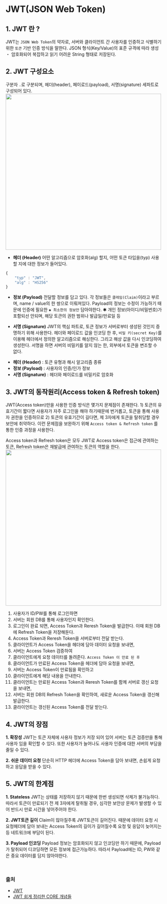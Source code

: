 # JWT(JSON Web Token) 

## 1. JWT 란 ?
JWT는 `JSON Web Token`의 약자로, 서버와 클라이언트 간 사용자를 인증하고 식별하기 위한 `토큰` 기반 인증 방식을 말한다.
JSON 형식(Key/Value)의 표준 규격에 따라 생성 ・ 암호화되어 복잡하고 읽기 어려운 String 형태로 저장된다.


## 2. JWT 구성요소
구분자 `.`로 구분되며, 헤더(header), 페이로드(payload), 서명(signature) 세파트로 구성되어 있다.
<img src='https://velog.velcdn.com/images/haizel/post/f583e6f7-7158-491e-b063-4a0ce0c3cb21/image.png' width='500'/>

- **헤더 (Header)**
어떤 알고리즘으로 암호화(alg) 할지, 어떤 토큰 타입을(typ) 사용할 지에 대한 정보가 들어있다.
```jsx
{
	"typ" : "JWT",
	"alg" : "HS256"
}

```
- **정보 (Payload)**
전달할 정보를 담고 있다.
각 정보들은 `클레임(Claim)`이라고 부르며,  name / value의 한 쌍으로 이뤄져있다.
Payload의 정보는 수정이 가능하기 때문에 인증에 필요한 `✱ 최소한의 정보만` 담아야한다.
✱ 개인 정보(아이디/비밀번호)가 포함되선 안되며, 해당 토큰의 권한 범위나 발급일/만료일 등

- **서명 (Signature)**
JWT의 핵심 파트로, 토큰 정보가 서버로부터 생성된 것인지 증명하기 위해 사용한다.
헤더와 페이로드 값을 인코딩 한 후, `비밀 키(secret Key)`를 이용해 헤더에서 정의한 알고리즘으로 해싱한다. 그리고 해상 값을 다시 인코딩하여 생성한다.
서명을 하면 서버의 비밀키를 알지 않는 한, 외부에서 토큰을 변조할 수 없다.

> 
- **헤더 (Header)** : 토큰 유형과 해시 알고리즘 종류
- **정보 (Payload)** : 사용자의 인증/인가 정보
- **서명 (Signature)** : 헤더와 페이로드를 비밀키로 암호화


## 3. JWT의 동작원리(Access token & Refresh token)
JWT(Access token)만을 사용한 인증 방식은 몇가지 문제점이 존재한다. 1) 토큰의 유효기간이 짧다면 사용자가 자주 로그인을 해야 하기때문에 번거롭고, 토큰을 통해 사용자 권한을 인증하므로 2) 토큰의 유효기간이 길다면, 제 3자에게 토큰을 탈취당할 경우 보안에 취약하다.
이런 문제점을 보완하기 위해 `Access token & Refresh token` 를 통한 인증 과정을 사용한다.

Access token과 Refresh token은 모두 JWT로 Access token은 접근에 관여하는 토큰, Refresh token은 재발급에 관여하는 토큰의 역할을 한다.
<img src='https://velog.velcdn.com/images/haizel/post/b02fe0b8-d562-4d6a-a7c3-4a5e3c98d6e1/image.png' width='500'/>

1. 사용자가 ID/PW를 통해 로그인하면
2. 서버는 회원 DB를 통해 사용자인지 확인한다.
3. 로그인이 완료 되면, Access Token과 Reresh Token을 발급한다. 이때 회원 DB에 Refresh Token을 저장해둔다.
4. Access Token과 Reresh Token을 서버로부터 전달 받는다.
5. 클라이언트가 Access Token을 헤더에 담아 데이터 요청을 보내면,
6. 서버는 Access Token 검증하여
7. 클라이언트에게 요청 데이터를 돌려준다.
`Access Token 이 만료 된 후`
8. 클라이언트가 만료된 Access Token을 헤더에 담아 요청을 보내면,
9. 서버는 Access Token이 만료됨을 확인하고
10. 클라이언트에게 해당 내용을 안내한다.
11. 클라이언트는 만료된 Access Token과 Reresh Token를 함께 서버로 갱신 요청을 보내면,
12. 서버는 회원 DB의 Refresh Token을 확인하여, 새로운 Access Token을 갱신해 발급한다.
13. 클라이언트는 갱신된 Access Token를 전달 받는다.
 
## 4. JWT의 장점
**1. 확장성**
JWT는 토큰 자체에 사용자 정보가 저장 되어 있어 서버는 토큰 검증만을 통해 사용자 임을 확인할 수 있다.
또한 사용자가 늘어나도 사용자 인증에 대한 서버의 부담을 줄일 수 있다.

**2. 쉬운 데이터 요청**
단순히 HTTP 헤더에 Access Token을 담아 보내면, 손쉽게 요청하고 응답을 받을 수 있다.


## 5. JWT의 한계점
**1. Stateless**
JWT는 상태를 저장하지 않기 때문에 한번 생성되면 삭제가 불가능하다. 따라서 토큰이 만료되기 전 제 3자에게 탈취될 경우, 심각한 보안상 문제가 발생할 수 있어 반드시 만료 시간을 넣어주어야 한다.

**2. JWT토큰 길이**
Claim이 많아질주록 JWT토큰이 길어진다. 
때문에 데이터 요청 시 요청헤더에 담아 보내는 Access Token의 길이가 길어질수록 요청 및 응답이 늦어지는 등 네트워크에 부담이 된다.

**3. Payload 인코딩**
Payload 정보는 암호화되지 않고 인코딩만 하기 때문에, Payload가 탈취되어 디코딩하면 모든 정보에 접근가능하다.
따라서 Payload에는 ID, PW와 같은 중요 데이터를 담지 않아야한다.
 
<br />

### 출처
- [JWT](https://www.daleseo.com/jwt/)
- [JWT 쉽게 정리한 CORE 개념들](https://etloveguitar.tistory.com/101)
